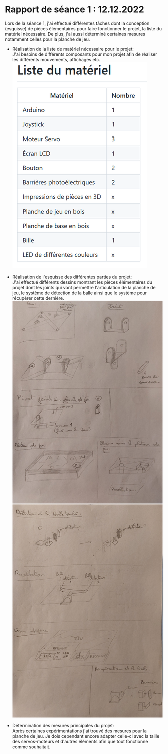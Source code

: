 # Rapport de séance 1 : 12.12.2022

Lors de la séance 1, j'ai effectué différentes tâches dont la conception (esquisse) de pièces élémentaires pour faire fonctionner le projet, la liste du matériel nécessaire. 
De plus, j'ai aussi déterminé certaines mesures notamment celles pour la planche de jeu.

- Réalisation de la liste de matériel nécessaire pour le projet:\
J'ai besoins de différents composants pour mon projet afin de réaliser les différents mouvements, affichages etc.
![Image de la liste de matériel](https://github.com/JuliusOrtstadt/Maze_Game/blob/5a5193687cec95bcf390a2cd679a537cabdda690/Documentation/Pictures/liste_du_materiel.PNG)

- Réalisation de l'esquisse des différentes parties du projet:\
J'ai effectué différents dessins montrant les pièces élémentaires du projet dont les joints qui vont permettre l'articulation de la planche de jeu, le système de détection de la balle ainsi que le système pour récupérer cette dernière.\
![Esquisse 1](https://github.com/JuliusOrtstadt/Maze_Game/blob/5a5193687cec95bcf390a2cd679a537cabdda690/Documentation/Pictures/Esquisse_1.jpg)
![Esquisse 2](https://github.com/JuliusOrtstadt/Maze_Game/blob/5a5193687cec95bcf390a2cd679a537cabdda690/Documentation/Pictures/Esquisse_2.jpg)

- Détermination des mesures principales du projet:\
Après certaines expérimentations j'ai trouvé des mesures pour la planche de jeu. Je dois cependant encore adapter celle-ci avec la taille des servos-moteurs et d'autres éléments afin que tout fonctionne comme souhaitait.

